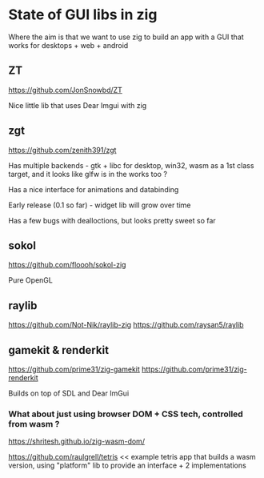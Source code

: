 # State of GUI libs in zig

Where the aim is that we want to use zig to build an app with a GUI 
that works for desktops + web + android


## ZT

https://github.com/JonSnowbd/ZT

Nice little lib that uses Dear Imgui with zig

## zgt

https://github.com/zenith391/zgt

Has multiple backends - gtk + libc for desktop, win32, wasm as a 1st class target, and
it looks like glfw is in the works too ?

Has a nice interface for animations and databinding

Early release (0.1 so far) - widget lib will grow over time

Has a few bugs with dealloctions, but looks pretty sweet so far

## sokol

https://github.com/floooh/sokol-zig

Pure OpenGL


## raylib

https://github.com/Not-Nik/raylib-zig
https://github.com/raysan5/raylib

## gamekit & renderkit 

https://github.com/prime31/zig-gamekit
https://github.com/prime31/zig-renderkit

Builds on top of SDL and Dear ImGui 

### What about just using browser DOM + CSS tech, controlled from wasm ?

https://shritesh.github.io/zig-wasm-dom/

https://github.com/raulgrell/tetris  << example tetris app that builds a wasm version, using "platform" lib to provide an interface + 2 implementations 
